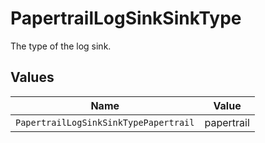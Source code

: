 # PapertrailLogSinkSinkType

The type of the log sink.


## Values

| Name                                  | Value                                 |
| ------------------------------------- | ------------------------------------- |
| `PapertrailLogSinkSinkTypePapertrail` | papertrail                            |